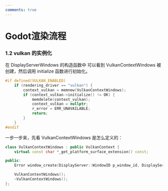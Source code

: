 ```yaml
---
comments: true
---
```


# Godot渲染流程
### 1.2 vulkan 的实例化
在 DisplayServerWindows 的构造函数中 可以看到 VulkanContextWindows 被创建，然后调用 initialize 函数进行初始化。
``` cpp
#if defined(VULKAN_ENABLED)
	if (rendering_driver == "vulkan") {
		context_vulkan = memnew(VulkanContextWindows);
		if (context_vulkan->initialize() != OK) {
			memdelete(context_vulkan);
			context_vulkan = nullptr;
			r_error = ERR_UNAVAILABLE;
			return;
		}
	}
#endif
```
一步一步来，先看 VulkanContextWindows 是怎么定义的：
``` cpp
class VulkanContextWindows : public VulkanContext {
	virtual const char *_get_platform_surface_extension() const;

public:
	Error window_create(DisplayServer::WindowID p_window_id, DisplayServer::VSyncMode p_vsync_mode, HWND p_window, HINSTANCE p_instance, int p_width, int p_height);

	VulkanContextWindows();
	~VulkanContextWindows();
};
```
